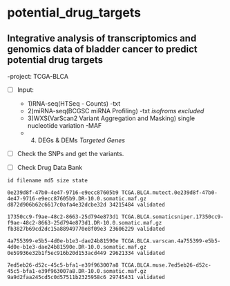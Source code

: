 
# potential_drug_targets

## Integrative analysis of transcriptomics and genomics data of bladder cancer to predict potential drug targets

 -project: TCGA-BLCA
 - [ ] Input: 
	 - 1)RNA-seq(HTSeq - Counts) -txt
	 - 2)miRNA-seq(BCGSC miRNA Profiling) -txt *isofroms excluded*
	 - 3)WXS(VarScan2 Variant Aggregation and Masking) single nucleotide variation  -MAF
	 - 4) DEGs & DEMs *Targeted Genes*

- [ ] Check the SNPs and get the variants.
- [ ] Check Drug Data Bank 

```
id filename md5 size state

0e239d8f-47b0-4e47-9716-e9ecc87605b9 TCGA.BLCA.mutect.0e239d8f-47b0-4e47-9716-e9ecc87605b9.DR-10.0.somatic.maf.gz d872d906b62c6617c0afa4e32dcbe32d 34215484 validated

17350cc9-f9ae-48c2-8663-25d794e873d1 TCGA.BLCA.somaticsniper.17350cc9-f9ae-48c2-8663-25d794e873d1.DR-10.0.somatic.maf.gz fb3827b69cd2dc15a88949770e8f09e3 23606229 validated

4a755399-e5b5-4d0e-b1e3-dae24b81590e TCGA.BLCA.varscan.4a755399-e5b5-4d0e-b1e3-dae24b81590e.DR-10.0.somatic.maf.gz 0e59936e32b1f5ec916b20d153acd449 29621334 validated

7ed5eb26-d52c-45c5-bfa1-e39f963007a8 TCGA.BLCA.muse.7ed5eb26-d52c-45c5-bfa1-e39f963007a8.DR-10.0.somatic.maf.gz 9a9d2faa245cd5c0d57511b2325958c6 29745431 validated
```
